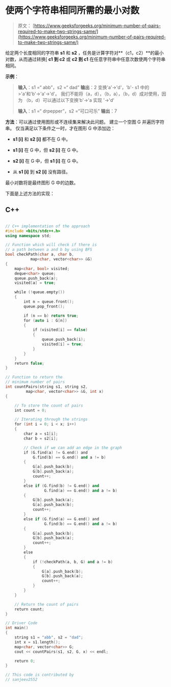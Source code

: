 # 使两个字符串相同所需的最小对数

> 原文： [https://www.geeksforgeeks.org/minimum-number-of-pairs-required-to-make-two-strings-same/](https://www.geeksforgeeks.org/minimum-number-of-pairs-required-to-make-two-strings-same/)

给定两个长度相同的字符串 **s1** 和 **s2** ，任务是计算字符对**（c1，c2）**的最小对数，从而通过转换[ **c1 到 c2** 或 **c2 到 c1** 在任意字符串中任意次数使两个字符串相同。

**示例**：

> **输入**：s1 =“ abb”，s2 =“ dad”
> **输出**：2
> 变换'a'->'d'，'b'- s1 中的>'a'和'b'->'a'->'d'。
> 我们不能将（a，d），（b，a），（b，d）成对使用，因为
> （b，d）可以通过以下变换'b'->'a 实现 '->'d'
> 
> **输入**：s1 =“ drpepper”，s2 =“可口可乐”
> **输出**：7

**方法**：可以通过使用图形或不连续集来解决此问题。 建立一个空图 G 并遍历字符串。 仅当满足以下条件之一时，才在图形 G 中添加边：

*   **s1 [i]** 和 **s2 [i]** 都不在 G 中。

*   **s1 [i]** 在 G 中，但 **s2 [i]** 在 G 中。

*   **s2 [i]** 在 G 中，但 **s1 [i]** 在 G 中。

*   从 **s1 [i]** 到 **s2 [i]** 没有路径。

最小对数将是最终图形 G 中的边数。

下面是上述方法的实现：

## C++

```cpp

// C++ implementation of the approach 
#include <bits/stdc++.h> 
using namespace std; 

// Function which will check if there is 
// a path between a and b by using BFS 
bool checkPath(char a, char b,  
           map<char, vector<char>> &G) 
{ 
    map<char, bool> visited; 
    deque<char> queue; 
    queue.push_back(a); 
    visited[a] = true; 

    while (!queue.empty())  
    { 
        int n = queue.front(); 
        queue.pop_front(); 

        if (n == b) return true; 
        for (auto i : G[n])  
        { 
            if (visited[i] == false) 
            { 
                queue.push_back(i); 
                visited[i] = true; 
            } 
        } 
    } 
    return false; 
} 

// Function to return the  
// minimum number of pairs 
int countPairs(string s1, string s2, 
         map<char, vector<char>> &G, int x)  
{ 

    // To store the count of pairs 
    int count = 0; 

    // Iterating through the strings 
    for (int i = 0; i < x; i++)  
    { 
        char a = s1[i]; 
        char b = s2[i]; 

        // Check if we can add an edge in the graph 
        if (G.find(a) != G.end() and  
            G.find(b) == G.end() and a != b) 
        { 
            G[a].push_back(b); 
            G[b].push_back(a); 
            count++; 
        } 
        else if (G.find(b) != G.end() and 
                 G.find(a) == G.end() and a != b)  
        { 
            G[b].push_back(a); 
            G[a].push_back(b); 
            count++; 
        }  
        else if (G.find(a) == G.end() and  
                 G.find(b) == G.end() and a != b)  
        { 
            G[a].push_back(b); 
            G[b].push_back(a); 
            count++; 
        }  
        else
        { 
            if (!checkPath(a, b, G) and a != b) 
            { 
                G[a].push_back(b); 
                G[b].push_back(a); 
                count++; 
            } 
        } 
    } 

    // Return the count of pairs 
    return count; 
} 

// Driver Code 
int main()  
{ 
    string s1 = "abb", s2 = "dad"; 
    int x = s1.length(); 
    map<char, vector<char>> G; 
    cout << countPairs(s1, s2, G, x) << endl; 

    return 0; 
} 

// This code is contributed by 
// sanjeev2552 

```